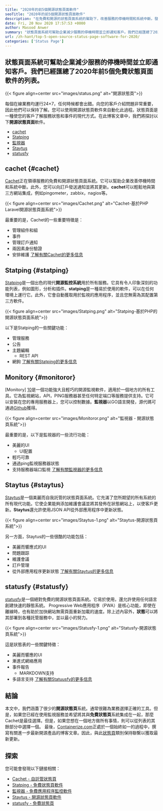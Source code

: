 ```yaml
---
title: "2020年的前5個開源狀態頁面軟件" 
seoTitle: "2020年的前5個開源狀態頁面軟件" 
description: "在免費和開源的狀態頁面系統的幫助下，改善服務的停機時間和系統中斷。發送通知以更新客戶。" 
date: Fri, 20 Nov 2020 17:57:53 +0000
author: Masood Anwer
summary: "狀態頁面系統可幫助企業減少服務的停機時間並立即通知客戶。我們已經匯總了2020年前5個免費狀態頁面軟件的列表。" 
url: /zh-hant/top-5-open-source-status-page-software-for-2020/
categories: ['Status Page']
---
```


## 狀態頁面系統可幫助企業減少服務的停機時間並立即通知客戶。我們已經匯總了2020年前5個免費狀態頁面軟件的列表。

{{< figure align=center src="images/status.png" alt="開源狀態頁">}}

每個在線業務均運行24×7，任何時候都會出錯。向您的客戶介紹問題非常重要，因此他們可以保持了解。您可以使用開源狀態頁軟件來自動化此過程。狀態頁面是一種使您的客戶了解服務狀態和事件的現代方式。在此博客文章中，我們將探討以下**開源狀態頁面**軟件。
  * [cachet][1]
  * [Statping][2]
  * [監視器][3]
  * [Staytus][4]
  * [statusfy][5]

## cachet   {#cachet}
[Cachet][6]正在領導服務的免費和開源狀態頁面系統。它可以幫助企業改善停機時間和系統中斷。此外，您可以向訂戶發送通知並將其更新。**cachet**可以輕鬆地與第三方網站集成，例如pingometer，zabbix，nagios等。

{{< figure align=center src="images/Cachet.png" alt="Cachet-基於PHP Laravel開源狀態頁面系統">}}

最重要的是，Cachet的一些重要特徵是：
* 管理組件和組
* 事件
* 管理訂戶通知
* 兩因素身份驗證
* 安排維護
[了解有關Cachet的更多信息][7]

## Statping   {#statping}
[Statping][8]是一個出色的現代**開源監控系統**用於所有服務。它具有令人印象深刻的功能列表，例如圖形，分析和插件。**statping**是一種易於使用的軟件，可以在任何環境上運行它。此外，它會自動獲取用於監視的應用程序，並且您無需為其配置第三方軟件。

{{< figure align=center src="images/Statping.png" alt="Statping-基於PHP的開源狀態頁面系統">}}

以下是Statping的一些關鍵功能：
* 管理服務
* 公告
* 主題編輯
  * REST API
* 網鉤
[了解有關Statping的更多信息][9]

## Monitory   {#monitoror}
[Monitory] ​​[10]是一個功能強大且輕巧的開源監視軟件，適用於一個地方的所有工具。它為監視網站，API，PING服務器甚至任何特定端口等服務提供支持。它可以安裝在您的專用服務器上，您可以控制數據。**監視器**以GO語言開發，源代碼可通過[Github][11]獲得。

{{< figure align=center src="images/Monitoror.png" alt="監視器 - 開源狀態頁系統">}}

最重要的是，以下是監視器的一些流行功能：
* 美麗的UI
  * UI配置
* 輕巧可靠
* 通過ping監視服務器狀態
* 支持服務器端口監視
[了解有關監視器的更多信息][12]

## Staytus   {#staytus}
[Staytus][13]是一個美麗而自我託管的狀態頁面系統。它充滿了您所期望的所有系統的所有現代功能。它使企業能夠添加維護會議並將其發佈在狀態網站上，以使客戶更新。**Staytus**還允許使用JSON API從外部應用程序中更新狀態。

{{< figure align=center src="images/Staytus-1.png" alt="Staytus-開源狀態頁系統">}}

另一方面，Staytus的一些很酷的功能包括：
* 美麗而響應式的UI
* 問題跟踪
* 維護會議
* 訂戶管理
* 從外部應用程序更新狀態
[了解有關Staytus的更多信息][14]

## statusfy   {#statusfy}
[statusfy][15]是一個絕對免費的開源狀態頁面系統。它易於使用，還允許使用任何語言創建快速的靜態系統。 Progressive Web應用程序（PWA）是核心功能，即使在離線時，也有助於加快網站無需頁面重新加載的速度。除上述內容外，**狀態**可以將其部署到各種託管服務中，並以最小的努力。

{{< figure align=center src="images/Statusfy-1.png" alt="Statusfy-開源狀態頁系統">}}

這是狀態表的一些關鍵特徵：
* 美麗而響應的UI
* 漸進式網絡應用
* 事件報告
  * MARKDOWN支持
* 多語言支持
[了解有關Statuusfy的更多信息][16]

## 結論
本文中，我們涵蓋了很少的**開源狀態頁**系統。通常很難為業務選擇正確的工具。但是，如果您已經在使用監視服務並希望將其與**免費狀態頁**系統集成在一起，那麼Cachet是最佳選擇。但是，如果您想在一個地方做所有事情，則可以從列表的其餘部分中選擇一個。
最後，[Containerize.com][17]正處於一個始終如一的過程中，撰寫有關進一步最新開源產品的博客文章。因此，與此[狀態頁][18]類別保持聯繫以獲取最新更新。

## 探索
您可能會發現以下鏈接相關：
  * [Cachet  - 自託管狀態頁][7]
  * [Statping  - 免費狀態頁軟件][9]
  * [監視器 - 免費應用程序監控軟件][12]
  * [Staytus  - 開源狀態頁軟件][14]
  * [statusfy  - 免費狀態頁][16]

  
[1]: #Cachet
[2]: #Statping
[3]: #Monitoror
[4]: #Staytus
[5]: #Statusfy
[6]: https://cachethq.io/
[7]: https://products.containerize.com/status/cachet
[8]: https://statping.com
[9]: https://products.containerize.com/status/statping
[10]: https://monitoror.com
[11]: https://github.com/monitoror/monitoror
[12]: https://products.containerize.com/status/monitoror
[13]: https://staytus.co
[14]: https://products.containerize.com/status/staytus
[15]: https://marquez.co/statusfy
[16]: https://products.containerize.com/status/statusfy
[17]: https://containerize.com
[18]: https://blog.containerize.com/category/status-page/
